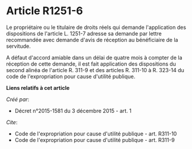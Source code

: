 # Article R1251-6

Le propriétaire ou le titulaire de droits réels qui demande l'application des dispositions de l'article L. 1251-7 adresse sa
demande par lettre recommandée avec demande d'avis de réception au bénéficiaire de la servitude. 

A défaut d'accord amiable dans un délai de quatre mois à compter de la réception de cette demande, il est fait application
des dispositions du second alinéa de l'article 
R. 311-9 
et des articles 
R. 311-10 à R. 323-14
du code de l'expropriation pour cause d'utilité publique.

**Liens relatifs à cet article**

_Créé par_:

  - Décret n°2015-1581 du 3 décembre 2015 - art. 1

_Cite_:

  - Code de l'expropriation pour cause d'utilité publique - art. R311-10
  - Code de l'expropriation pour cause d'utilité publique - art. R311-9
